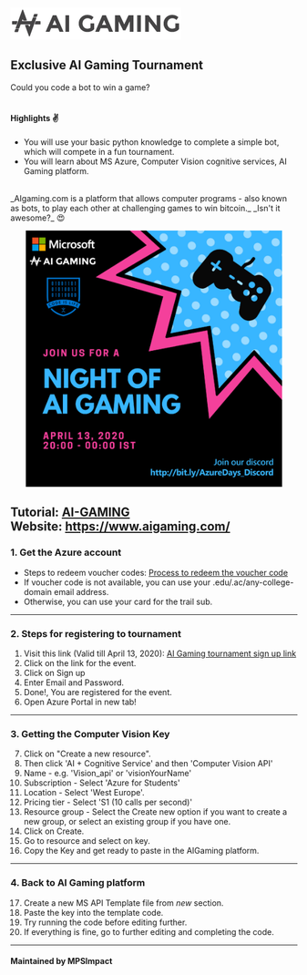 ![AI Gaming Logo](https://github.com/MSPImpact/AI_Gaming/blob/master/photos_for_readme/aiWebsiteLogo.png)<br>
##  Exclusive AI Gaming Tournament
Could you code a bot to win a game?<br><br>
#### Highlights ✌
- You will use your basic python knowledge to complete a simple bot, which will compete in a fun tournament.
- You will learn about MS Azure, Computer Vision cognitive services, AI Gaming platform.
<br />
_AIgaming.com is a platform that allows computer programs - also known as bots, to play each other at challenging games to win bitcoin._
_Isn't it awesome?_ 😍

<p align="center">
<img src="https://github.com/MSPImpact/AI_Gaming/blob/master/photos_for_readme/Picture1.jpg" height="450" width="450">
</p>  

Tutorial: [AI-GAMING](https://www.youtube.com/watch?v=lqFmz5-OVA0&list=PLVACl7F2s1BehsJ5oXkNdMZaej_QV8CnS)<br>
Website: https://www.aigaming.com/
------------------------------------------------------
### 1. Get the Azure account
- Steps to redeem voucher codes: [Process to redeem the voucher code](https://github.com/MSPImpact/AI_Gaming/blob/master/Process%20to%20redeem%20the%20voucher%20code.md)
- If voucher code is not available, you can use your .edu/.ac/any-college-domain email address.
- Otherwise, you can use your card for the trail sub. 

------------------------------------------------------
### 2. Steps for registering to tournament
1. Visit this link (Valid till April 13, 2020): [AI Gaming tournament sign up link](https://www.aigaming.com/event?code=254-340-932)
2. Click on the link for the event.
3. Click on Sign up
4. Enter Email and Password.
5. Done!, You are registered for the event.
6. Open Azure Portal in new tab!

------------------------------------------------------
### 3. Getting the Computer Vision Key
7. Click on "Create a new resource".
8. Then click 'AI + Cognitive Service' and then 'Computer Vision API'
9. Name - e.g. 'Vision_api' or 'visionYourName'
10. Subscription - Select 'Azure for Students'
11. Location - Select 'West Europe'.
12. Pricing tier - Select 'S1 (10 calls per second)'
13. Resource group - Select the Create new option if you want to create a new group, 		or select an existing group if you have one.
14. Click on Create.
15. Go to resource and select on key.
16. Copy the Key and get ready to paste in the AIGaming platform.

------------------------------------------------------
### 4. Back to AI Gaming platform
17. Create a new MS API Template file from _new_ section.
18. Paste the key into the template code.
19. Try running the code before editing further.
20. If everything is fine, go to further editing and completing the code.

------------------------------------------------------
#### Maintained by MPSImpact
